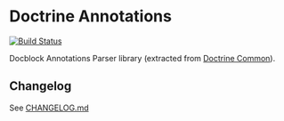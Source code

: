 # Doctrine Annotations

[![Build Status](https://travis-ci.org/doctrine/annotations.svg?branch=master)](https://travis-ci.org/doctrine/annotations)

Docblock Annotations Parser library (extracted from [Doctrine Common](https://github.com/doctrine/common)).

## Changelog

See [CHANGELOG.md](CHANGELOG.md)

